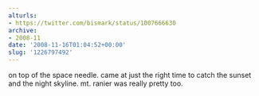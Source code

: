 ```yaml
---
alturls:
- https://twitter.com/bismark/status/1007666630
archive:
- 2008-11
date: '2008-11-16T01:04:52+00:00'
slug: '1226797492'
---
```


on top of the space needle. came at just the right time to catch the sunset and the night skyline. mt. ranier was really pretty too.

